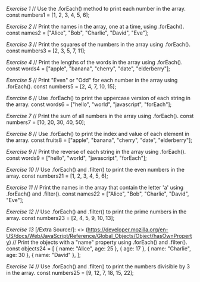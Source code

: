 *Exercise 1*
// Use the .forEach() method to print each number in the array.
const numbers1 = [1, 2, 3, 4, 5, 6];

*Exercise 2*
// Print the names in the array, one at a time, using .forEach().
const names2 = ["Alice", "Bob", "Charlie", "David", "Eve"];

*Exercise 3*
// Print the squares of the numbers in the array using .forEach().
const numbers3 = [2, 3, 5, 7, 11];

*Exercise 4*
// Print the lengths of the words in the array using .forEach().
const words4 = ["apple", "banana", "cherry", "date", "elderberry"];

*Exercise 5*
// Print "Even" or "Odd" for each number in the array using .forEach().
const numbers5 = [2, 4, 7, 10, 15];

*Exercise 6*
// Use .forEach() to print the uppercase version of each string in the array.
const words6 = ["hello", "world", "javascript", "forEach"];

*Exercise 7*
// Print the sum of all numbers in the array using .forEach().
const numbers7 = [10, 20, 30, 40, 50];

*Exercise 8*
// Use .forEach() to print the index and value of each element in the array.
const fruits8 = ["apple", "banana", "cherry", "date", "elderberry"];

*Exercise 9*
// Print the reverse of each string in the array using .forEach().
const words9 = ["hello", "world", "javascript", "forEach"];

*Exercise 10*
// Use .forEach() and .filter() to print the even numbers in the array.
const numbers21 = [1, 2, 3, 4, 5, 6];

*Exercise 11*
// Print the names in the array that contain the letter 'a' using .forEach() and .filter().
const names22 = ["Alice", "Bob", "Charlie", "David", "Eve"];

*Exercise 12*
// Use .forEach() and .filter() to print the prime numbers in the array.
const numbers23 = [2, 4, 5, 9, 10, 13];

*Exercise 13*
[/Extra Source/]: <> (https://developer.mozilla.org/en-US/docs/Web/JavaScript/Reference/Global_Objects/Object/hasOwnProperty)
// Print the objects with a "name" property using .forEach() and .filter().
const objects24 = [
  { name: "Alice", age: 25 },
  { age: 17 },
  { name: "Charlie", age: 30 },
  { name: "David" },
];

*Exercise 14*
// Use .forEach() and .filter() to print the numbers divisible by 3 in the array.
const numbers25 = [9, 12, 7, 18, 15, 22];

